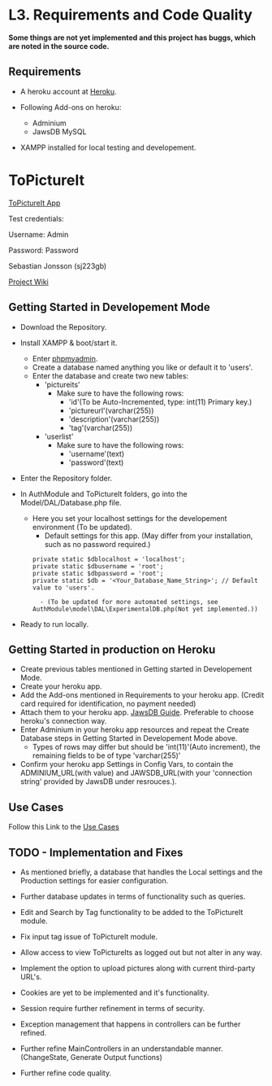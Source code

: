 # L3. Requirements and Code Quality
**Some things are not yet implemented and this project has buggs, which are noted in the source code.**

## Requirements
- A heroku account at [Heroku](https://heroku.com).
- Following Add-ons on heroku:
    - Adminium
    - JawsDB MySQL


- XAMPP installed for local testing and developement.

### 
# ToPictureIt

[ToPictureIt App](https://labb2.herokuapp.com/)


Test credentials:


Username: Admin


Password: Password


Sebastian Jonsson (sj223gb)

[Project Wiki](https://gitlab.lnu.se/1dv610/student/sj223gb/lab2/-/wikis/Home)

## Getting Started in Developement Mode

- Download the Repository.
- Install XAMPP & boot/start it.
    - Enter [phpmyadmin](http://localhost/phpmyadmin/).
    - Create a database named anything you like or default it to 'users'.
    - Enter the database and create two new tables:
        - 'pictureits'
            - Make sure to have the following rows:
                - 'id'(To be Auto-Incremented, type: int(11) Primary key.)
                - 'pictureurl'(varchar(255))
                - 'description'(varchar(255))
                - 'tag'(varchar(255))
        - 'userlist'
            - Make sure to have the following rows:
                - 'username'(text)
                - 'password'(text)
    
- Enter the Repository folder.
- In AuthModule and ToPictureIt folders, go into the Model/DAL/Database.php file.
    - Here you set your localhost settings for the developement environment (To be updated).
        - Default settings for this app. (May differ from your installation, such as no password required.)
        ```
        private static $dblocalhost = 'localhost';
        private static $dbusername = 'root';
        private static $dbpassword = 'root';
        private static $db = '<Your_Database_Name_String>'; // Default value to 'users'.
        ```
            - (To be updated for more automated settings, see AuthModule\model\DAL\ExperimentalDB.php(Not yet implemented.))

- Ready to run locally.


## Getting Started in production on Heroku

- Create previous tables mentioned in Getting started in Developement Mode.
- Create your heroku app.
- Add the Add-ons mentioned in Requirements to your heroku app. (Credit card required for identification, no payment needed)
- Attach them to your heroku app. [JawsDB Guide](https://devcenter.heroku.com/articles/jawsdb). Preferable to choose heroku's connection way.
- Enter Adminium in your heroku app resources and repeat the Create Database steps in Getting Started in Developement Mode above.
    - Types of rows may differ but should be 'int(11)'(Auto increment), the remaining fields to be of type 'varchar(255)'
- Confirm your heroku app Settings in Config Vars, to contain the ADMINIUM_URL(with value) and JAWSDB_URL(with your 'connection string' provided by JawsDB under resrouces.).



## Use Cases

Follow this Link to the [Use Cases](https://gitlab.lnu.se/1dv610/student/sj223gb/lab2/-/wikis/Use-Cases)


## TODO - Implementation and Fixes

- As mentioned briefly, a database that handles the Local settings and the Production settings for easier configuration.
- Further database updates in terms of functionality such as queries.

- Edit and Search by Tag functionality to be added to the ToPictureIt module.
- Fix input tag issue of ToPictureIt module.
- Allow access to view ToPictureIts as logged out but not alter in any way.
- Implement the option to upload pictures along with current third-party URL's.

- Cookies are yet to be implemented and it's functionality.
- Session require further refinement in terms of security.

- Exception management that happens in controllers can be further refined.
- Further refine MainControllers in an understandable manner. (ChangeState, Generate Output functions)

- Further refine code quality.

